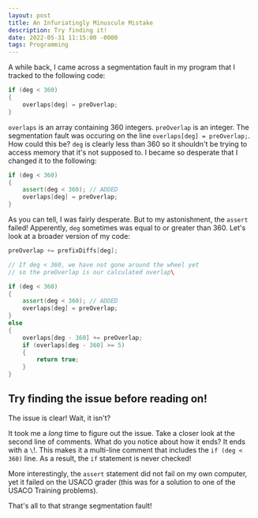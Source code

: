 ```yaml
---
layout: post
title: An Infuriatingly Minuscule Mistake
description: Try finding it!
date: 2022-05-31 11:15:00 -0000
tags: Programming
---
```


A while back, I came across a segmentation fault in my program that I tracked to the following code:

```cpp
if (deg < 360)
{
    overlaps[deg] = preOverlap;
}
```

`overlaps` is an array containing $360$ integers. `preOverlap` is an integer. The segmentation fault was occuring on the line `overlaps[deg] = preOverlap;`. How could this be? `deg` is clearly less than $360$ so it shouldn't be trying to access memory that it's not supposed to. I became so desperate that I changed it to the following:


```cpp
if (deg < 360)
{
    assert(deg < 360); // ADDED
    overlaps[deg] = preOverlap;
}
```

As you can tell, I was fairly desperate. But to my astonishment, the `assert` failed! Apperently, `deg` sometimes was equal to or greater than $360$. Let's look at a broader version of my code:

```cpp
preOverlap += prefixDiffs[deg];

// If deg < 360, we have not gone around the wheel yet
// so the preOverlap is our calculated overlap\

if (deg < 360)
{
    assert(deg < 360); // ADDED
    overlaps[deg] = preOverlap;
}
else 
{
    overlaps[deg - 360] += preOverlap;
    if (overlaps[deg - 360] >= 5)
    {
        return true;
    }
}
```

**Try finding the issue before reading on!**
---

The issue is clear! Wait, it isn't? 

It took me a *long* time to figure out the issue. Take a closer look at the second line of comments. What do you notice about how it ends? It ends with a `\`!. This makes it a multi-line comment that includes the `if (deg < 360)` line. As a result, the `if` statement is never checked!

More interestingly, the `assert` statement did not fail on my own computer, yet it failed on the USACO grader (this was for a solution to one of the USACO Training problems). 

That's all to that strange segmentation fault! 
